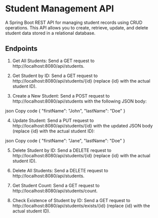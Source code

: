 # Student Management API
A Spring Boot REST API for managing student records using CRUD operations. This API allows you to create, retrieve, update, and delete student data stored in a relational database.


## Endpoints

1. Get All Students: Send a GET request to http://localhost:8080/api/students.

2. Get Student by ID: Send a GET request to http://localhost:8080/api/students/{id} (replace {id} with the actual student ID).

3. Create a New Student: Send a POST request to http://localhost:8080/api/students with the following JSON body:

json
Copy code
{
  "firstName": "John",
  "lastName": "Doe"
}

4. Update Student: Send a PUT request to http://localhost:8080/api/students/{id} with the updated JSON body (replace {id} with the actual student ID):

json
Copy code
{
  "firstName": "Jane",
  "lastName": "Doe"
}

5. Delete Student by ID: Send a DELETE request to http://localhost:8080/api/students/{id} (replace {id} with the actual student ID).

6. Delete All Students: Send a DELETE request to http://localhost:8080/api/students.

7. Get Student Count: Send a GET request to http://localhost:8080/api/students/count.

8. Check Existence of Student by ID: Send a GET request to http://localhost:8080/api/students/exists/{id} (replace {id} with the actual student ID).
